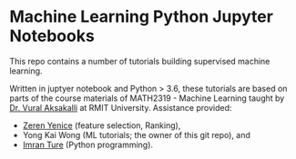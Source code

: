 # Machine Learning Python Jupyter Notebooks

This repo contains a number of tutorials building supervised machine learning.
 
Written in juptyer notebook and Python > 3.6, these tutorials are based on parts of the course materials of MATH2319 - Machine Learning taught by [Dr. Vural Aksakalli](https://www.rmit.edu.au/contact/staff-contacts/academic-staff/a/aksakalli-dr-vural) at RMIT University. 
Assistance provided: 

* [Zeren Yenice](https://www.linkedin.com/in/zerenyenice/) (feature selection, Ranking),
* Yong Kai Wong (ML tutorials; the owner of this git repo), and 
* [Imran Ture](https://github.com/imranture) (Python programming).
